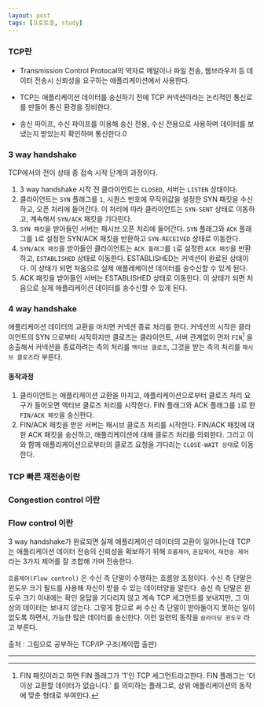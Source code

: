 ```yaml
---
layout: post
tags: [프로토콜, study]
---
```


### TCP란

- Transmission Control Protocal의 약자로 메일이나 파일 전송, 웹브라우저 등 데이터 전송시 신뢰성을 요구하는 애플리케이션에서 사용한다. 

- TCP는 애플리케이션 데이터를 송신하기 전에 TCP 커넥션이라는 논리적인 통신로를 만들어 통신 환경을 정비한다.

- 송신 파이프, 수신 파이프를 이용해 송신 전용, 수신 전용으로 사용하며 데이터를 보냈는지 받았는지 확인하며 통신한다.0


### 3 way handshake

TCP에서의 전이 상태 중 접속 시작 단계의 과정이다. 

1. 3 way handshake 시작 전 클라이언트는 `CLOSED`, 서버는 `LISTEN` 상태이다.
2. 클라이언트는 `SYN` 플래그를 `1`, 시퀀스 번호에 무작위값을 설정한 SYN 패킷을 수신하고, 오픈 처리에 들어간다. 이 처리에 따라 클라이언트는 `SYN-SENT` 상태로 이동하고, 계속해서 `SYN/ACK` 패킷을 기다린다.
3. `SYN 패킷`을 받아들인 서버는 패시브 오픈 처리에 들어간다. `SYN` 플래그와 `ACK` 플래그를 `1`로 설정한 SYN/ACK 패킷을 반환하고 `SYN-RECEIVED` 상태로 이동한다.
4. `SYN/ACK 패킷`을 받아들인 클라이언트는 `ACK 플래그`를 `1`로 설정한 `ACK 패킷`을 반환하고, `ESTABLISHED` 상태로 이동한다. ESTABLISHED는 커넥션이 완료된 상태이다. 이 상태가 되면 처음으로 실제 애플레케이션 데이터를 송수신할 수 있게 된다.
5. ACK 패킷을 받아들인 서버는 ESTABLISHED 상태로 이동한다. 이 상태가 되면 처음으로 실제 애플리케이션 데이터를 송수신할 수 있게 된다.

### 4 way handshake

애플리케이션 데이터의 교환을 마치면 커넥션 종료 처리를 한다. 커넥션의 시작은 클라이언트의 SYN 으로부터 시작하지만 클로즈는 클라이언트, 서버 관계없이 먼저 `FIN`[^1] 을 송출해서 커넥션을 종료하려는 측의 처리를 `액티브 클로즈`, 그것을 받는 측의 처리를 `패시브 클로즈`라 부른다.

#### 동작과정

1. 클라이언트는 애플리케이션 교환을 마치고, 애플리케이션으로부터 클로즈 처리 요구가 들어오면 액티브 클로즈 처리를 시작한다. FIN 플래그와 ACK 플래그를 `1`로 한 `FIN/ACK 패킷`을 송신한다. 
2. FIN/ACK 패킷을 받은 서버는 패시브 클로즈 처리를 시작한다. FIN/ACK 패킷에 대한 ACK 패킷을 송신하고, 애플리케이션에 대해 클로즈 처리를 의뢰한다. 그리고 이와 함께 애플리케이션으로부터의 클로즈 요청을 기다리는 `CLOSE-WAIT 상태`로 이동한다.

### TCP 빠른 재전송이란

### Congestion control 이란

### Flow control 이란

3 way handshake가 완료되면 실제 애플리케이션 데이터의 교환이 일어나는데 TCP는 애플리케이션 데이터 전송의 신뢰성을 확보하기 위해 `흐름제어`, `혼잡제어`, `재전송 제어` 라는 3가지 제어를 잘 조합해 가며 전송한다.

`흐름제어(Flow control)` 은 수신 측 단말이 수행하는 흐름양 조정이다. 수신 측 단말은 윈도우 크기 필드를 사용해 자신이 받을 수 있는 데이터양을 알린다. 송신 측 단말은 윈도우 크기 이내에는 확인 응답을 기다리지 않고 계속 TCP 세그먼트를 보내지만, 그 이상의 데이터는 보내지 않는다. 그렇게 함으로 써 수신 측 단말이 받아들이지 못하는 일이 없도록 하면서, 가능한 많은 데이터를 송신한다. 이런 일련의 동작을 `슬라이딩 윈도우` 라고 부른다.


출처 : 그림으로 공부하는 TCP/IP 구조(제이펍 출판)

---

[^1]: FIN 패킷이라고 하면 FIN 플래그가 '1'인 TCP 세그먼트라고한다. FIN 플래그는 '더이상 교환할 데이터가 없습니다.' 를 의미하는 플래그로, 상위 애플리케이션의 동작에 맞춘 형태로 부여한다.